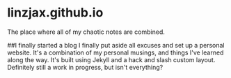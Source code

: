 # linzjax.github.io
The place where all of my chaotic notes are combined.

##I finally started a blog
I finally put aside all excuses and set up a personal website. 
It's a combination of my personal musings, and things I've learned along the way. 
It's built using Jekyll and a hack and slash custom layout.
Definitely still a work in progress, but isn't everything?


